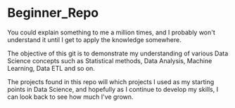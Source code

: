 # Beginner_Repo
You could explain something to me a million times, and I probably won't understand it until I get to apply the knowledge somewhere. 

The objective of this git is to demonstrate my understanding of various Data Science concepts such as Statistical methods, Data Analysis, Machine Learning, Data ETL and so on.

The projects found in this repo will which projects I used as my starting points in Data Science, and hopefully as I continue to develop my skills, I can look back to see how much I've grown. 
